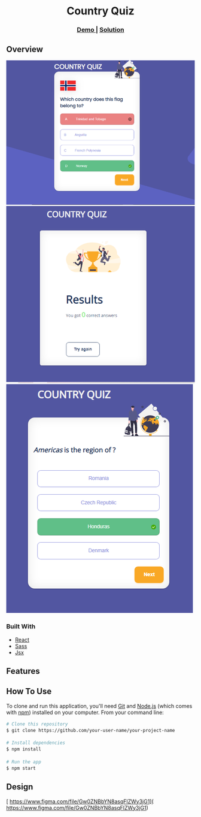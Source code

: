 <h1 align="center">Country Quiz</h1>

<div align="center">
  <h3>
    <a href="https://github.com/Voninkazo/country-quiz">
      Demo
    </a>
    <span> | </span>
    <a href="https://sandy-country-quiz.netlify.app/">
      Solution
    </a>
  </h3>
</div>

## Overview

![screenshot](./assets/country-quiz.png)
![screenshot](./assets/screenshot2.png)
![screenshot](./assets/screenshot3.png)


### Built With

<!-- This section should list any major frameworks that you built your project using. Here are a few examples.-->

-   [React](https://reactjs.org/)
-   [Sass]() 
-   [Jsx]()

## Features

<!-- List the features of your application or follow the template. Don't share the figma file here :) -->

## How To Use

<!-- Example: -->

To clone and run this application, you'll need [Git](https://git-scm.com) and [Node.js](https://nodejs.org/en/download/) (which comes with [npm](http://npmjs.com)) installed on your computer. From your command line:

```bash
# Clone this repository
$ git clone https://github.com/your-user-name/your-project-name

# Install dependencies
$ npm install

# Run the app
$ npm start
```

## Design
[ https://www.figma.com/file/Gw0ZNBbYN8asqFlZWy3jG1]( https://www.figma.com/file/Gw0ZNBbYN8asqFlZWy3jG1)

